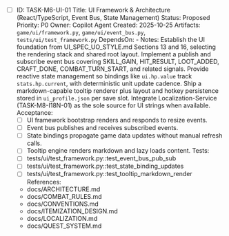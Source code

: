 - [ ] ID: TASK-M6-UI-01
  Title: UI Framework & Architecture (React/TypeScript, Event Bus, State Management)
  Status: Proposed
  Priority: P0
  Owner: Copilot Agent
  Created: 2025-10-25
  Artifacts: `game/ui/framework.py`, `game/ui/event_bus.py`, `tests/ui/test_framework.py`
  DependsOn: -
  Notes:
  Establish the UI foundation from UI_SPEC_UO_STYLE.md Sections 13 and 16, selecting the rendering stack and shared root layout.
  Implement a publish and subscribe event bus covering SKILL_GAIN, HIT_RESULT, LOOT_ADDED, CRAFT_DONE, COMBAT_TURN_START, and related signals.
  Provide reactive state management so bindings like `ui.hp.value` track `stats.hp.current`, with deterministic unit update cadence.
  Ship a markdown-capable tooltip renderer plus layout and hotkey persistence stored in `ui_profile.json` per save slot.
  Integrate Localization-Service (TASK-M8-I18N-01) as the sole source for UI strings when available.
  Acceptance:
  - [ ] UI framework bootstrap renders and responds to resize events.
  - [ ] Event bus publishes and receives subscribed events.
  - [ ] State bindings propagate game data updates without manual refresh calls.
  - [ ] Tooltip engine renders markdown and lazy loads content.
  Tests:
  - [ ] tests/ui/test_framework.py::test_event_bus_pub_sub
  - [ ] tests/ui/test_framework.py::test_state_binding_updates
  - [ ] tests/ui/test_framework.py::test_tooltip_markdown_render
  References:
  - docs/ARCHITECTURE.md
  - docs/COMBAT_RULES.md
  - docs/CONVENTIONS.md
  - docs/ITEMIZATION_DESIGN.md
  - docs/LOCALIZATION.md
  - docs/QUEST_SYSTEM.md
